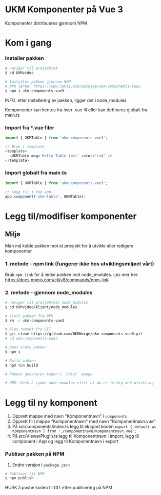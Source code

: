 # UKM Komponenter på Vue 3

Komponenter distribueres gjennom NPM


# Kom i gang

### Installer pakken
```bash
# naviger til prosjektet
$ cd UKMvideo

# Installer pakken gjennom NPM
# NPM lenke: https://www.npmjs.com/package/ukm-components-vue3
$ npm i ukm-components-vue3
```

INFO: etter installering av pakken, ligger det i node_modules

Komponenter kan hentes fra hver .vue fil eller kan defineres globalt fra main.ts

### Import fra *.vue filer
```js
import { UKMTable } from 'ukm-components-vue3';

// Bruk i template
<template>
  <UKMTable msg='Hello Table test' color="red" />
</template>
```

### Import globalt fra main.ts
```js
import { UKMTable } from 'ukm-components-vue3';

// Legg til i Vue app
app.component('ukm-table', UKMTable);
```


# Legg til/modifiser komponenter

## Miljø
Man må koble pakken mot et prosjekt for å utvikle eller redigere komponenter

### 1. metode - npm link (fungerer ikke hos utviklingsmiljøet vårt)
Bruk `npm link` for å lenke pakken mot node_modules. Les mer her: https://docs.npmjs.com/cli/v8/commands/npm-link

### 2. metode - gjennom node_modules

```bash
# naviger til prosjektets node_modules
$ cd UKMvideo/klient/node_modules

# slett pakken fra NPM
$ rm -r ukm-components-vue3

# Klon repoet fra GIT
$ git clone https://github.com/UKMNorge/ukm-components-vue3.git
# cd ukm-components-vue3

# Hent andre pakker
$ npm i

# Build pakken
$ npm run build

# Pakken genererer koden i `/dist` mappe

# OBS: Husk å rydde node_modules etter at du er ferdig med utvikling
```

# Legg til ny komponent


1. Opprett mappe med navn "Komponentnavn" i `components`
2. Opprett fil i mappe "Komponentnavn" med navn "Komponentnavn.vue"
3. På src/components/index.ts legg til eksport koden `export { default as Komponentnavn } from './Komponentnavn/Komponentnavn.vue';`
4. På src/ViewerPlugin.ts legg til Komponentnavn i import, legg til component i App og legg til Komponentnavn i export

### Publiser pakken på NPM

1. Endre versjon i `package.json`

```bash
# Publiser til NPM
$ npm publish
```

HUSK å pushe koden til GIT etter publisering på NPM
